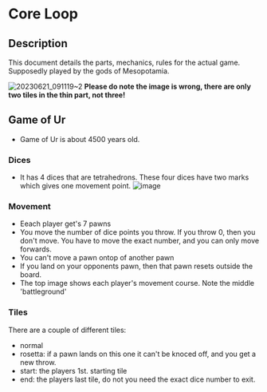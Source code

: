 # Core Loop
## Description
This document details the parts, mechanics, rules for the actual game. Supposedly played by the gods of Mesopotamia.

![20230621_091119~2](https://github.com/fourlastor-jams/libgdx-jam-25/assets/4059636/2efe9c2c-ce65-41cb-86d2-5cd29546f028)
**Please do note the image is wrong, there are only two tiles in the thin part, not three!**

## Game of Ur
* Game of Ur is about 4500 years old.
### Dices
* It has 4 dices that are tetrahedrons. These four dices have two marks which gives one movement point.
![image](https://github.com/fourlastor-jams/libgdx-jam-25/assets/4059636/541e5852-1e89-4f6c-a836-79b08cdfdad6)

### Movement
* Eeach player get's 7 pawns
* You move the number of dice points you throw. If you throw 0, then you don't move. You have to move the exact number, and you can only move forwards.
* You can't move a pawn ontop of another pawn
* If you land on your opponents pawn, then that pawn resets outside the board.
* The top image shows each player's movement course. Note the middle 'battleground'


### Tiles
There are a couple of different tiles:
* normal
* rosetta: if a pawn lands on this one it can't be knoced off, and you get a new throw.
* start: the players 1st. starting tile
* end: the players last tile, do not you need the exact dice number to exit.
